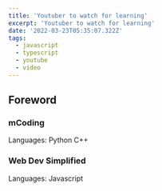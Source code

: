 ```yaml
---
title: 'Youtuber to watch for learning'
excerpt: 'Youtuber to watch for learning'
date: '2022-03-23T05:35:07.322Z'
tags:
  - javascript
  - typescript
  - youtube
  - video
---
```


## Foreword


### mCoding

Languages:
Python
C++

### Web Dev Simplified

Languages:
Javascript
